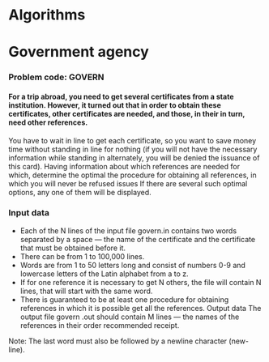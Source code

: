 # Algorithms
# Government agency
### Problem code: GOVERN
#### For a trip abroad, you need to get several certificates from a state institution. However, it turned out that in order to obtain these certificates, other certificates are needed, and those, in their in turn, need other references.
You have to wait in line to get each certificate, so you want to save money
time without standing in line for nothing (if you will not have the necessary information while standing in
alternately, you will be denied the issuance of this card).
Having information about which references are needed for which, determine the optimal
the procedure for obtaining all references, in which you will never be refused
issues If there are several such optimal options, any one of them will be displayed.
### Input data
 - Each of the N lines of the input file govern.in contains two words separated by a space
— the name of the certificate and the certificate that must be obtained before it.
 - There can be from 1 to 100,000 lines.
 - Words are from 1 to 50 letters long and consist of numbers 0-9 and lowercase letters
of the Latin alphabet from a to z.
 - If for one reference it is necessary to get N others, the file will contain N lines,
that will start with the same word.
 - There is guaranteed to be at least one procedure for obtaining references in which it is possible
get all the references.
Output data
The output file govern .out should contain M lines — the names of the references in their order
recommended receipt.

Note: The last word must also be followed by a newline character (new-
line).